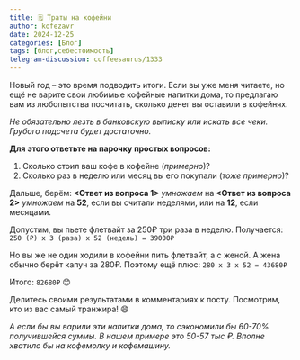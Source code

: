```yaml
---
title: 🗒 Траты на кофейни
author: kofezavr
date: 2024-12-25
categories: [Блог]
tags: [блог,себестоимость]
telegram-discussion: coffeesaurus/1333
--- 
```

Новый год – это время подводить итоги. Если вы уже меня читаете, но ещё не варите свои любимые кофейные напитки дома, то предлагаю вам из любопытства посчитать, сколько денег вы оставили в кофейнях. 

*Не обязательно лезть в банковскую выписку или искать все чеки. Грубого подсчета будет достаточно.*

**Для этого ответьте на парочку простых вопросов:**
1. Сколько стоил ваш кофе в кофейне (*примерно*)?
2. Сколько раз в неделю или месяц вы его покупали (*тоже примерно*)?

Дальше, берём:
   **<Ответ из вопроса 1>**
      *умножаем*
   на **<Ответ из вопроса 2>**
      *умножаем*
   на **52**, если вы считали неделями, или на **12**, если месяцами.

Допустим, вы пьете флетвайт за 250₽ три раза в неделю. Получается:
`250 (₽) х 3 (раза) х 52 (недель) = 39000₽`

Но вы же не один ходили в кофейни пить флетвайт, а с женой. А жена обычно берёт капуч за 280₽. Поэтому ещё плюс:
`280 х 3 х 52 = 43680₽`

Итого: `82680₽` 😊

Делитесь своими результатами в комментариях к посту. Посмотрим, кто из вас самый транжира! 😄

*А если бы вы варили эти напитки дома, то сэкономили бы 60-70% получившейся суммы. В нашем примере это 50-57 тыс ₽. Вполне хватило бы на кофемолку и кофемашину.*
